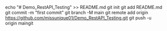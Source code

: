 echo "# Demo_RestAPI_Testing" >> README.md
git init
git add README.md
git commit -m "first commit"
git branch -M main
git remote add origin https://github.com/missunique01/Demo_RestAPI_Testing.git
git push -u origin maingit 
